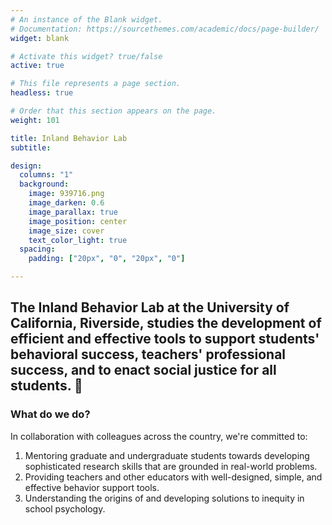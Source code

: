 ```yaml
---
# An instance of the Blank widget.
# Documentation: https://sourcethemes.com/academic/docs/page-builder/
widget: blank

# Activate this widget? true/false
active: true

# This file represents a page section.
headless: true

# Order that this section appears on the page.
weight: 101

title: Inland Behavior Lab
subtitle:

design:
  columns: "1"
  background:
    image: 939716.png
    image_darken: 0.6
    image_parallax: true
    image_position: center
    image_size: cover
    text_color_light: true
  spacing:
    padding: ["20px", "0", "20px", "0"]

---
```


## The Inland Behavior Lab at the University of California, Riverside, studies the development of efficient and effective tools to support students' behavioral success, teachers' professional success, and to enact social justice for all students. :rocket:

### What do we do?

In collaboration with colleagues across the country, we're committed to:

1. Mentoring graduate and undergraduate students towards developing sophisticated research skills that are grounded in real-world problems.
2. Providing teachers and other educators with well-designed, simple, and effective behavior support tools.
3. Understanding the origins of and developing solutions to inequity in school psychology.
